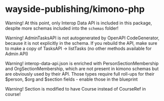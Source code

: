 # wayside-publishing/kimono-php

Warning! At this point, only Interop Data API is included in this package, despite more schemas included into the `schemas` folder!

Warning! AdminTasksAPI is not autogenerated by OpenAPI CodeGenerator, because it is not explicitly in the schema. If you rebuild the API, make sure to make a copy of TasksAPI -> listTasks (no other methods available for Admin API)

Warning! interop-data-api.json is enriched with PersonSectionMembership and OrgSectionMembership, which are not present in kimono schemas but are obviously used by their API. 
Those types require full roll-ups for their $person, $org and $section fields - enable those in the blueprint

Warning! Section is modified to have Course instead of CourseRef in course!